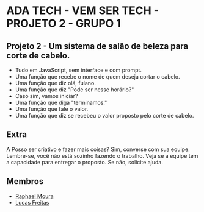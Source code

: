 <h1 color='green'> ADA TECH - VEM SER TECH - PROJETO 2 - GRUPO 1</h1>

## Projeto 2 - Um sistema de salão de beleza para corte de cabelo.
- Tudo em JavaScript, sem interface e com prompt.
- Uma função que recebe o nome de quem deseja cortar o cabelo.
- Uma função que diz olá, fulano.
- Uma função que diz "Pode ser nesse horário?"
- Caso sim, vamos iniciar?
- Uma função que diga "terminamos."
- Uma função que fale o valor.
- Uma função que diz se recebeu o valor proposto pelo corte de cabelo.
   
## Extra
A Posso ser criativo e fazer mais coisas? Sim, converse com sua equipe.
Lembre-se, você não está sozinho fazendo o trabalho. Veja se a equipe
tem a capacidade para entregar o proposto. Se não, solicite ajuda.

## Membros
- <a href='https://github.com/Raphaell-Alves'>Raphael Moura</a>
- <a href='https://github.com/LucasDev9645'>Lucas Freitas</a>
